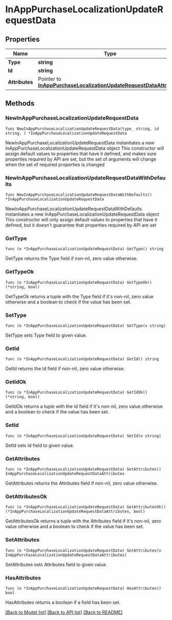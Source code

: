 # InAppPurchaseLocalizationUpdateRequestData

## Properties

Name | Type | Description | Notes
------------ | ------------- | ------------- | -------------
**Type** | **string** |  | 
**Id** | **string** |  | 
**Attributes** | Pointer to [**InAppPurchaseLocalizationUpdateRequestDataAttributes**](InAppPurchaseLocalizationUpdateRequestDataAttributes.md) |  | [optional] 

## Methods

### NewInAppPurchaseLocalizationUpdateRequestData

`func NewInAppPurchaseLocalizationUpdateRequestData(type_ string, id string, ) *InAppPurchaseLocalizationUpdateRequestData`

NewInAppPurchaseLocalizationUpdateRequestData instantiates a new InAppPurchaseLocalizationUpdateRequestData object
This constructor will assign default values to properties that have it defined,
and makes sure properties required by API are set, but the set of arguments
will change when the set of required properties is changed

### NewInAppPurchaseLocalizationUpdateRequestDataWithDefaults

`func NewInAppPurchaseLocalizationUpdateRequestDataWithDefaults() *InAppPurchaseLocalizationUpdateRequestData`

NewInAppPurchaseLocalizationUpdateRequestDataWithDefaults instantiates a new InAppPurchaseLocalizationUpdateRequestData object
This constructor will only assign default values to properties that have it defined,
but it doesn't guarantee that properties required by API are set

### GetType

`func (o *InAppPurchaseLocalizationUpdateRequestData) GetType() string`

GetType returns the Type field if non-nil, zero value otherwise.

### GetTypeOk

`func (o *InAppPurchaseLocalizationUpdateRequestData) GetTypeOk() (*string, bool)`

GetTypeOk returns a tuple with the Type field if it's non-nil, zero value otherwise
and a boolean to check if the value has been set.

### SetType

`func (o *InAppPurchaseLocalizationUpdateRequestData) SetType(v string)`

SetType sets Type field to given value.


### GetId

`func (o *InAppPurchaseLocalizationUpdateRequestData) GetId() string`

GetId returns the Id field if non-nil, zero value otherwise.

### GetIdOk

`func (o *InAppPurchaseLocalizationUpdateRequestData) GetIdOk() (*string, bool)`

GetIdOk returns a tuple with the Id field if it's non-nil, zero value otherwise
and a boolean to check if the value has been set.

### SetId

`func (o *InAppPurchaseLocalizationUpdateRequestData) SetId(v string)`

SetId sets Id field to given value.


### GetAttributes

`func (o *InAppPurchaseLocalizationUpdateRequestData) GetAttributes() InAppPurchaseLocalizationUpdateRequestDataAttributes`

GetAttributes returns the Attributes field if non-nil, zero value otherwise.

### GetAttributesOk

`func (o *InAppPurchaseLocalizationUpdateRequestData) GetAttributesOk() (*InAppPurchaseLocalizationUpdateRequestDataAttributes, bool)`

GetAttributesOk returns a tuple with the Attributes field if it's non-nil, zero value otherwise
and a boolean to check if the value has been set.

### SetAttributes

`func (o *InAppPurchaseLocalizationUpdateRequestData) SetAttributes(v InAppPurchaseLocalizationUpdateRequestDataAttributes)`

SetAttributes sets Attributes field to given value.

### HasAttributes

`func (o *InAppPurchaseLocalizationUpdateRequestData) HasAttributes() bool`

HasAttributes returns a boolean if a field has been set.


[[Back to Model list]](../README.md#documentation-for-models) [[Back to API list]](../README.md#documentation-for-api-endpoints) [[Back to README]](../README.md)


